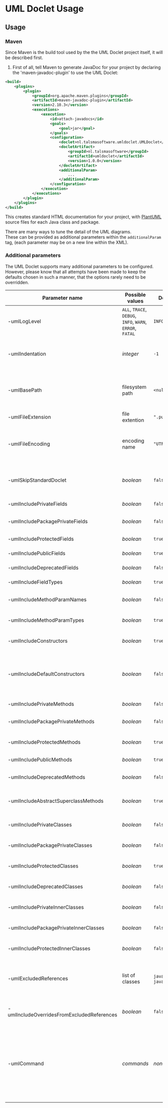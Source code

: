 # UML Doclet Usage

## Usage

### Maven

Since Maven is the build tool used by the the UML Doclet project itself, it will be described first.

1. First of all, tell Maven to generate JavaDoc for your project
   by declaring the 'maven-javadoc-plugin' to use the UML Doclet:  
```xml
<build>
    <plugins>
        <plugin>
            <groupId>org.apache.maven.plugins</groupId>
            <artifactId>maven-javadoc-plugin</artifactId>
            <version>2.10.3</version>
            <executions>
                <execution>
                    <id>attach-javadocs</id>
                    <goals>
                        <goal>jar</goal>
                    </goals>
                    <configuration>
                        <doclet>nl.talsmasoftware.umldoclet.UMLDoclet</doclet>
                        <docletArtifact>
                            <groupId>nl.talsmasoftware</groupId>
                            <artifactId>umldoclet</artifactId>
                            <version>1.0.0</version>
                        </docletArtifact>
                        <additionalParam>
                            ...
                        </additionalParam>
                    </configuration>
                </execution>
            </executions>
        </plugin>
    </plugins>
</build>
```

This creates standard HTML documentation for your project,
with [PlantUML](http://plantuml.com) source files for each Java class and package.

There are many ways to tune the detail of the UML diagrams.  
These can be provided as additional parameters within the `additionalParam` tag,
(each parameter may be on a new line within the XML).

### Additional parameters

The UML Doclet supports many additional parameters to be configured.  
However, please know that all attempts have been made to keep the defaults
chosen in such a manner, that the options rarely need to be overridden.

| Parameter name                    | Possible values   | Default value | Description |
| --------------------------------- | ----------------- | ------------- | ----------- |
| -umlLogLevel                      | `ALL`, `TRACE`, `DEBUG`, `INFO`, `WARN`, `ERROR`, `FATAL` | `INFO` | The log level defined in common level definitions |
| -umlIndentation                   | _integer_         | `-1`          | The indentation level to use for the generated UML. A negative value uses whatever the default indentation is and zero obviously will not indent the UML. |
| -umlBasePath                      | filesystem path   | `<null>`      | The base path where the UML diagrams should be generated, by default the UML Doclet generates the diagrams in the same location as the regular HTML documentation. |
| -umlFileExtension                 | file extention    | `".puml"`     | The file extension to use for generated UML diagrams. |
| -umlFileEncoding                  | encoding name     | `"UTF-8"`     | The file encoding to use for generated UML diagrams. Note however, before the default value is applied, the standard doclet option `-docEncoding` is inspected to obtain a value. |
| -umlSkipStandardDoclet            | _boolean_         | `false`       | When set to `true` this option prevents the UML Doclet from delegating to the Standard doclet that generates the HTML documentation. |
| -umlIncludePrivateFields          | _boolean_         | `false`       | Whether `private` fields will be included in the rendered diagrams. |
| -umlIncludePackagePrivateFields   | _boolean_         | `false`       | Whether `package-private` fields will be included in the rendered diagrams. |
| -umlIncludeProtectedFields        | _boolean_         | `true`        | Whether `protected` fields will be included in the rendered diagrams. |
| -umlIncludePublicFields           | _boolean_         | `true`        | Whether `public` fields will be included in the rendered diagrams. |
| -umlIncludeDeprecatedFields       | _boolean_         | `false`       | Whether `deprecated` fields will be included in the rendered diagrams. |
| -umlIncludeFieldTypes             | _boolean_         | `true`        | Whether the field types will be included in the rendered diagrams. |
| -umlIncludeMethodParamNames       | _boolean_         | `false`       | Whether the names of method parameters will be included in the rendered diagrams. |
| -umlIncludeMethodParamTypes       | _boolean_         | `true`        | Whether the types of method parameters will be included in the rendered diagrams. |
| -umlIncludeConstructors           | _boolean_         | `true`        | Whether the class constructors will be included in the rendered diagrams. |
| -umlIncludeDefaultConstructors    | _boolean_         | `false`       | (_only applicable when `-umlIncludeConstructors` is `true`_) Whether the class constructors will still be included in the rendered diagrams if the only constructor is the default constructor without parameters. |
| -umlIncludePrivateMethods         | _boolean_         | `false`       | Whether `private` methods will be included in the rendered diagrams. |
| -umlIncludePackagePrivateMethods  | _boolean_         | `false`       | Whether `package-private` methods will be included in the rendered diagrams. |
| -umlIncludeProtectedMethods       | _boolean_         | `true`        | Whether `protected` methods will be included in the rendered diagrams. |
| -umlIncludePublicMethods          | _boolean_         | `true`        | Whether `public` methods will be included in the rendered diagrams. |
| -umlIncludeDeprecatedMethods      | _boolean_         | `false`       | Whether `deprecated` methods will be included in the rendered diagrams. |
| -umlIncludeAbstractSuperclassMethods | _boolean_      | `true`        | Whether `abstract` methods will be included in superclasses, even when declared outside the rendered package. |
| -umlIncludePrivateClasses         | _boolean_         | `false`       | Whether `private` classes will be included in the rendered package diagrams. |
| -umlIncludePackagePrivateClasses  | _boolean_         | `false`       | Whether `package-private` classes will be included in the rendered package diagrams. |
| -umlIncludeProtectedClasses       | _boolean_         | `true`        | Whether `protected` classes will be included in the rendered package diagrams. |
| -umlIncludeDeprecatedClasses      | _boolean_         | `false`       | Whether `deprecated` classes will be included in the rendered package diagrams. |
| -umlIncludePrivateInnerClasses    | _boolean_         | `false`       | Whether `private` inner-classes will be included in the rendered diagrams. |
| -umlIncludePackagePrivateInnerClasses | _boolean_     | `false`       | Whether `package-private` inner-classes will be included in the rendered diagrams. |
| -umlIncludeProtectedInnerClasses  | _boolean_         | `false`       | Whether `protected` inner-classes will be included in the rendered diagrams. |
| -umlExcludedReferences            | list of classes   | `java.lang.Object`, `java.lang.Enum` | List of classes that will not be rendered as an external reference in the diagrams. Please mind that there should be no spaces in this setting for the JavaDoc tool to be able to parse this as a single value. |
| -umlIncludeOverridesFromExcludedReferences | _boolean_ | `false`      | Whether inherited methods from classes defined in `-umlExcludedReferences` should be rendered in the diagrams. |
| -umlCommand                       | _commands_        | _none_        | This setting allows custom `commands` to be added to the diagrams. Commands containing whitespaces must be provided within double-quotes. Multiple commands can be separated by a semicolon. An example value could be `"hide class circle; hide empty members"` (be sure to include the quotes). For more information, please see (http://plantuml.com/classes.html). |
